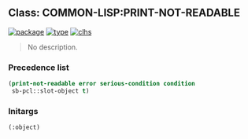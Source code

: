 ## Class: COMMON-LISP:PRINT-NOT-READABLE
[![package](https://img.shields.io/badge/Package-COMMON--LISP-5f9ea0.svg?style=social&colorA=999999)](../) [![type](https://img.shields.io/badge/Type-Class-5f9ea0.svg?style=social&colorA=999999)](../#class) [![clhs](https://img.shields.io/badge/CLHS-PRINT--NOT--READABLE-5f9ea0.svg?style=social&colorA=999999)](http://www.lispworks.com/documentation/HyperSpec/Body/e_pr_not.htm) 

> No description.

### Precedence list
```cl
(print-not-readable error serious-condition condition
 sb-pcl::slot-object t)
```
### Initargs
```cl
(:object)
```
